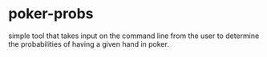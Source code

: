 # poker-probs

simple tool that takes input on the command line from the user 
to determine the probabilities of having a given hand in poker.
